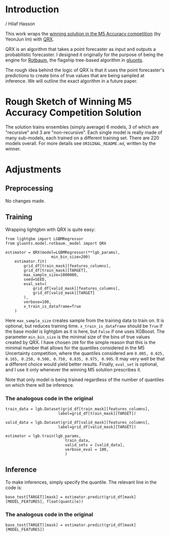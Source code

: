 # Introduction
/ Hilaf Hasson

This work wraps the [winning solution in the M5 Accuracy competition](https://github.com/Mcompetitions/M5-methods/tree/master/Code%20of%20Winning%20Methods/A1) (by YeonJun Im) with [QRX](https://github.com/awslabs/gluon-ts/blob/master/src/gluonts/model/rotbaum/_model.py).

QRX is an algorithm that takes a point forecaster as input and outputs a probabilistic forecaster. I designed it originally for the purpose of being the engine for [Rotbaum](https://github.com/awslabs/gluon-ts/tree/master/src/gluonts/model/rotbaum), the flagship tree-based algorithm in [gluonts](https://github.com/awslabs/gluon-ts).

The rough idea behind the logic of QRX is that it uses the point forecaster's predictions to create bins of true values that are being sampled at inference. We will outline the exact algorithm in a future paper.

# Rough Sketch of Winning M5 Accuracy Competition Solution

The solution trains ensembles (simply average) 6 models, 3 of which are "recursive" and 3 are "non-recursive". Each single model is really made of many sub-models, each trained on a different training set. There are 220 models overall. For more details see `ORIGINAL_README.md`, written by the winner.

# Adjustments

## Preprocessing 
No changes made.

## Training
Wrapping lightgbm with QRX is quite easy:

```
from lightgbm import LGBMRegressor
from gluonts.model.rotbaum._model import QRX

estimator = QRX(model=LGBMRegressor(**lgb_params),
                    min_bin_size=200)
    estimator.fit(
        grid_df[train_mask][features_columns], 
        grid_df[train_mask][TARGET],
        max_sample_size=1000000, 
        seed=SEED,
        eval_set=(
            grid_df[valid_mask][features_columns], 
            grid_df[valid_mask][TARGET]
        ),
        verbose=100,
        x_train_is_dataframe=True
    )
```

Here `max_sample_size` creates sample from the training data to train on. It is optional, but reduces training time. `x_train_is_dataframe` should be `True` if the base model is lightgbm as it is here, but `False` if one uses XGBoost. The parameter `min_bin_size` is the minimal size of the bins of true values created by QRX. I have chosen `200` for the simple reason that this is the minimal number that allows for the quantiles considered in the M5 Uncertainty competition, where the quantiles considered are `0.005, 0.025, 0.165, 0.250, 0.500, 0.750, 0.835, 0.975, 0.995`. It may very well be that a different choice would yield better results. Finally, `eval_set` is optional, and I use it only whenever the winning M5 solution prescribes it.

Note that only model is being trained regardless of the number of quantiles on which there will be inference.

### The analogous code in the original

```
train_data = lgb.Dataset(grid_df[train_mask][features_columns], 
                       label=grid_df[train_mask][TARGET])
    
valid_data = lgb.Dataset(grid_df[valid_mask][features_columns], 
                       label=grid_df[valid_mask][TARGET])

estimator = lgb.train(lgb_params,
                          train_data,
                          valid_sets = [valid_data],
                          verbose_eval = 100,
                          )
```

## Inference

To make inferences, simply specify the quantile. The relevant line in the code is:

`base_test[TARGET][mask] = estimator.predict(grid_df[mask][MODEL_FEATURES], float(quantile))`

### The analogous code in the original

`base_test[TARGET][mask] = estimator.predict(grid_df[mask][MODEL_FEATURES])`